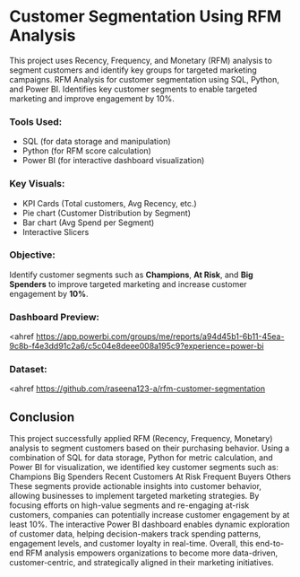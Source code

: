  # Customer Segmentation Using RFM Analysis
 This project uses Recency, Frequency, and Monetary (RFM) analysis to segment customers and identify key groups for targeted marketing campaigns.
 RFM Analysis for customer segmentation using SQL, Python, and Power BI. Identifies key customer segments to enable targeted marketing and improve engagement by 10%.
###  Tools Used:
- SQL (for data storage and manipulation)
- Python (for RFM score calculation)
- Power BI (for interactive dashboard visualization)
 ### Key Visuals:
- KPI Cards (Total customers, Avg Recency, etc.)
- Pie chart (Customer Distribution by Segment)
- Bar chart (Avg Spend per Segment)
- Interactive Slicers
 ###  Objective:
Identify customer segments such as **Champions**, **At Risk**, and **Big Spenders** to improve targeted marketing and increase customer engagement by **10%**.
###  Dashboard Preview:
<ahref https://app.powerbi.com/groups/me/reports/a94d45b1-6b11-45ea-9c8b-f4e3dd91c2a6/c5c04e8deee008a195c9?experience=power-bi</ahref>
### Dataset:
<ahref https://github.com/raseena123-a/rfm-customer-segmentation</ahref>
## Conclusion
This project successfully applied RFM (Recency, Frequency, Monetary) analysis to segment customers based on their purchasing behavior. Using a combination of SQL for data storage, Python for metric calculation, and Power BI for visualization, we identified key customer segments such as:
Champions
Big Spenders
Recent Customers
At Risk
Frequent Buyers
Others
These segments provide actionable insights into customer behavior, allowing businesses to implement targeted marketing strategies. By focusing efforts on high-value segments and re-engaging at-risk customers, companies can potentially increase customer engagement by at least 10%.
The interactive Power BI dashboard enables dynamic exploration of customer data, helping decision-makers track spending patterns, engagement levels, and customer loyalty in real-time.
Overall, this end-to-end RFM analysis empowers organizations to become more data-driven, customer-centric, and strategically aligned in their marketing initiatives.

